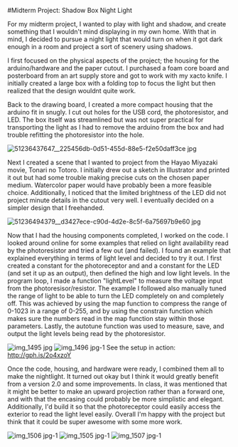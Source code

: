 #Midterm Project: Shadow Box Night Light

For my midterm project, I wanted to play with light and shadow, and create something that I wouldn't mind displaying in my own home. With that in mind, I decided to pursue a night light that would turn on when it got dark enough in a room and project a sort of scenery using shadows.

I first focused on the physical aspects of the project; the housing for the arduino/hardware and the paper cutout. I purchased a foam core board and posterboard from an art supply store and got to work with my xacto knife. I initially created a large box with a folding top to focus the light but then realized that the design wouldnt quite work. 

Back to the drawing board, I created a more compact housing that the arduino fit in snugly. I cut out holes for the USB cord, the photoresistor, and LED. The box itself was streamlined but was not super practical for transporting the light as I had to remove the arduino from the box and had trouble refitting the photoresistor into the hole. 

![51236437647__225456db-0d51-455d-88e5-f2e50daff3ce jpg](https://cloud.githubusercontent.com/assets/21225594/24387944/09acf3d2-1346-11e7-9232-3f4c4d0d9326.jpeg)

Next I created a scene that I wanted to project from the Hayao Miyazaki movie, Tonari no Totoro. I initially drew out a sketch in Illustrator and printed it out but had some trouble making precise cuts on the chosen paper medium. Watercolor paper would have probably been a more feasible choice. Additionally, I noticed that the limited brightness of the LED did not project minute details in the cutout very well. I eventually decided on a simpler design that I freehanded. 

![51236494379__d3427ece-c90d-4d2e-8c5f-6a75697b9e60 jpg](https://cloud.githubusercontent.com/assets/21225594/24388012/3819d3ac-1346-11e7-8270-5bfdbc7bee25.jpeg)

Now that I had the housing components completed, I worked on the code. I looked around online for some examples that relied on light availability read by the photoresistor and tried a few out (and failed). I found an example that explained everything in terms of light level and decided to try it out. I first created a constant for the photoreceptor and and a constant for the LED (and set it up as an output), then defined the high and low light levels. In the program loop, I made a function "lightLevel" to measure the voltage input from the photoresisor/resistor. The example I followed also manually tuned the range of light to be able to turn the LED completely on and completely off. This was achieved by using the map function to compress the range of 0-1023 in a range of 0-255, and by using the constrain function which makes sure the numbers read in the map function stay within those parameters. Lastly, the autotune function was used to measure, save, and output the light levels being read by the photoresistor. 

![img_1495 jpg](https://cloud.githubusercontent.com/assets/21225594/24387912/da5e8e74-1345-11e7-90bb-1341423c3d6b.jpeg)
![img_1496 jpg-1](https://cloud.githubusercontent.com/assets/21225594/24387913/dea5d4d8-1345-11e7-8219-01d93e4bdf0f.jpeg)
See the setup in action: http://gph.is/2o4xzoY

Once the code, housing, and hardware were ready, I combined them all to make the nightlight. It turned out okay but I think it would greatly benefit from a version 2.0 and some improvements. In class, it was mentioned that it might be better to make an upward projection rather than a forward one, and with that the encasing could probably be more simplistic and elegant. Additionally, I'd build it so that the photoreceptor could easily access the exterior to read the light level easily. Overall I'm happy with the project but think that it could be super awesome with some more work. 

![img_1506 jpg-1](https://cloud.githubusercontent.com/assets/21225594/24387925/f209e8ac-1345-11e7-9fbd-295784a3bccd.jpeg)
![img_1505 jpg-1](https://cloud.githubusercontent.com/assets/21225594/24387928/f33eb496-1345-11e7-97c8-7d1530e7bddd.jpeg)
![img_1507 jpg-1](https://cloud.githubusercontent.com/assets/21225594/24387934/f60f0f40-1345-11e7-9708-62edf1cbcb25.jpeg)

